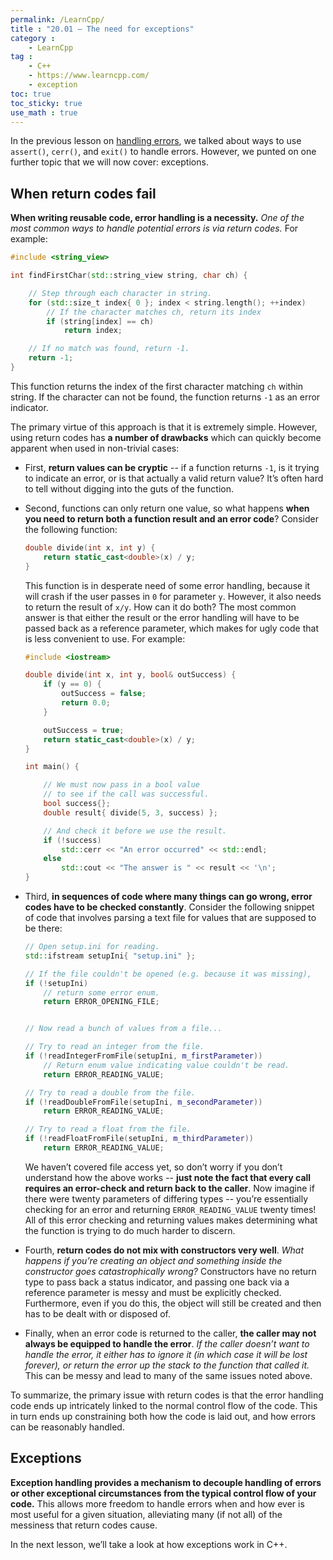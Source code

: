```yaml
---
permalink: /LearnCpp/
title : "20.01 — The need for exceptions"
category :
    - LearnCpp
tag : 
    - C++
    - https://www.learncpp.com/
    - exception
toc: true  
toc_sticky: true 
use_math : true
---
```



In the previous lesson on [handling errors](https://www.learncpp.com/cpp-tutorial/712-handling-errors-assert-cerr-exit-and-exceptions/), we talked about ways to use `assert()`, `cerr()`, and `exit()` to handle errors. However, we punted on one further topic that we will now cover: exceptions.


## When return codes fail

**When writing reusable code, error handling is a necessity.** *One of the most common ways to handle potential errors is via return codes.* For example:

```c++
#include <string_view>

int findFirstChar(std::string_view string, char ch) {

    // Step through each character in string.
    for (std::size_t index{ 0 }; index < string.length(); ++index)
        // If the character matches ch, return its index
        if (string[index] == ch)
            return index;

    // If no match was found, return -1.
    return -1;
}
```

This function returns the index of the first character matching `ch` within string. If the character can not be found, the function returns `-1` as an error indicator.

The primary virtue of this approach is that it is extremely simple. However, using return codes has **a number of drawbacks** which can quickly become apparent when used in non-trivial cases:

- First, **return values can be cryptic** -- if a function returns `-1`, is it trying to indicate an error, or is that actually a valid return value? It’s often hard to tell without digging into the guts of the function.

- Second, functions can only return one value, so what happens **when you need to return both a function result and an error code**? Consider the following function:

    ```c++
    double divide(int x, int y) {
        return static_cast<double>(x) / y;
    }
    ```

    This function is in desperate need of some error handling, because it will crash if the user passes in `0` for parameter `y`. However, it also needs to return the result of `x/y`. How can it do both? The most common answer is that either the result or the error handling will have to be passed back as a reference parameter, which makes for ugly code that is less convenient to use. For example:

    ```c++
    #include <iostream>

    double divide(int x, int y, bool& outSuccess) {
        if (y == 0) {
            outSuccess = false;
            return 0.0;
        }

        outSuccess = true;
        return static_cast<double>(x) / y;
    }

    int main() {

        // We must now pass in a bool value
        // to see if the call was successful.
        bool success{};
        double result{ divide(5, 3, success) };

        // And check it before we use the result.
        if (!success)
            std::cerr << "An error occurred" << std::endl;
        else
            std::cout << "The answer is " << result << '\n';
    }
    ```

- Third, **in sequences of code where many things can go wrong, error codes have to be checked constantly**. Consider the following snippet of code that involves parsing a text file for values that are supposed to be there:

    ```c++
    // Open setup.ini for reading.
    std::ifstream setupIni{ "setup.ini" };

    // If the file couldn't be opened (e.g. because it was missing),
    if (!setupIni)
        // return some error enum.
        return ERROR_OPENING_FILE;


    // Now read a bunch of values from a file...

    // Try to read an integer from the file.
    if (!readIntegerFromFile(setupIni, m_firstParameter))
        // Return enum value indicating value couldn't be read.
        return ERROR_READING_VALUE;

    // Try to read a double from the file.
    if (!readDoubleFromFile(setupIni, m_secondParameter))
        return ERROR_READING_VALUE;

    // Try to read a float from the file.
    if (!readFloatFromFile(setupIni, m_thirdParameter))
        return ERROR_READING_VALUE;
    ```

    We haven’t covered file access yet, so don’t worry if you don’t understand how the above works -- **just note the fact that every call requires an error-check and return back to the caller**. Now imagine if there were twenty parameters of differing types -- you’re essentially checking for an error and returning `ERROR_READING_VALUE` twenty times! All of this error checking and returning values makes determining what the function is trying to do much harder to discern.

- Fourth, **return codes do not mix with constructors very well**. *What happens if you’re creating an object and something inside the constructor goes catastrophically wrong?* Constructors have no return type to pass back a status indicator, and passing one back via a reference parameter is messy and must be explicitly checked. Furthermore, even if you do this, the object will still be created and then has to be dealt with or disposed of.

- Finally, when an error code is returned to the caller, **the caller may not always be equipped to handle the error**. *If the caller doesn’t want to handle the error, it either has to ignore it (in which case it will be lost forever), or return the error up the stack to the function that called it.* This can be messy and lead to many of the same issues noted above.

To summarize, the primary issue with return codes is that the error handling code ends up intricately linked to the normal control flow of the code. This in turn ends up constraining both how the code is laid out, and how errors can be reasonably handled.


## Exceptions

**Exception handling provides a mechanism to decouple handling of errors or other exceptional circumstances from the typical control flow of your code.** This allows more freedom to handle errors when and how ever is most useful for a given situation, alleviating many (if not all) of the messiness that return codes cause.

In the next lesson, we’ll take a look at how exceptions work in C++.
